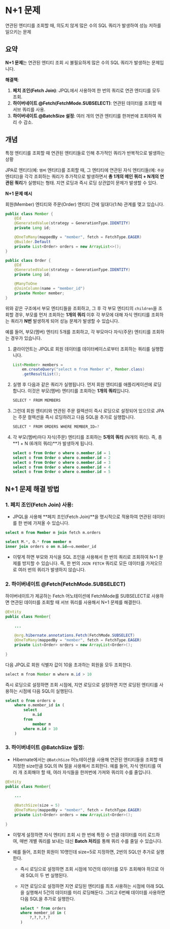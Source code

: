 # N+1 문제

연관된 엔티티를 조회할 때, 의도치 않게 많은 수의 SQL 쿼리가 발생하여 성능 저하를 일으키는 문제

## 요약

**N+1 문제**는 연관된 엔티티 조회 시 불필요하게 많은 수의 SQL 쿼리가 발생하는 문제입니다.

**해결책**:

1. **페치 조인(Fetch Join)**: JPQL에서 사용하여 한 번의 쿼리로 연관 엔티티를 모두 조회.
2. **하이버네이트 @Fetch(FetchMode.SUBSELECT)**: 연관된 데이터를 조회할 때 서브 쿼리를 사용.
3. **하이버네이트 @BatchSize 설정**: 여러 개의 연관 엔티티를 한꺼번에 조회하여 쿼리 수 감소.

## 개념

특정 엔티티를 조회할 때 연관된 엔티티들로 인해 추가적인 쿼리가 반복적으로 발생하는 상황

JPA로 엔티티(예: `멤버` 엔티티)를 조회할 때, 그 엔티티에 연관된 자식 엔티티들(예: `주문` 엔티티)을 각각 조회하는 쿼리가 추가적으로 발생하면서 **총 1개의 메인 쿼리 + N개의 연관된 쿼리**가 실행되는 형태. 지연 로딩과 즉시 로딩 상관없이 문제가 발생할 수 있다.

**N+1 문제 예시**

회원(Member) 엔티티와 주문(Order) 엔티티 간에 일대다(1:N) 관계를 맺고 있습니다. 

```java
public class Member {
	@Id
	@GeneratedValue(strategy = GenerationType.IDENTITY)
	private Long id;

	@OneToMany(mappedBy = "member", fetch = FetchType.EAGER)
	@Builder.Default
	private List<Order> orders = new ArrayList<>();
}
```

```java
public class Order {
	@Id
	@GeneratedValue(strategy = GenerationType.IDENTITY)
	private Long id;

	@ManyToOne
	@JoinColumn(name = "member_id")
	private Member member;
}
```

위와 같은 구조에서 부모 엔티티들을 조회하고, 그 후 각 부모 엔티티의 `children`을 조회할 경우, 부모를 먼저 조회하는 **1개의 쿼리** 이후 각 부모에 대해 자식 엔티티를 조회하는 쿼리가 **N번** 발생하게 되어 성능 문제가 발생할 수 있습니다.

예를 들어, 부모(멤버) 엔티티 5개를 조회하고, 각 부모마다 자식(주문) 엔티티를 조회하는 경우가 있습니다.

1. 클라이언트는 JPQL로 회원 데이터를 데이터베이스로부터 조회하는 쿼리를 실행합니다.

   ```java
   List<Member> members = 
       em.createQuery("select m from Member m", Member.class)
       .getResultList();
   ```

2. 실행 후 다음과 같은 쿼리가 실행됩니다. 먼저 회원 엔티티를 애플리케이션에 로딩합니다. 이것은 부모(멤버) 엔티티를 조회하는 **1개의 쿼리**입니다.

   ```java
   SELECT * FROM MEMBERS
   ```

3. 그런데 회원 엔티티와 연관된 주문 컬렉션이 즉시 로딩으로 설정되어 있으므로 JPA는 주문 컬렉션을 즉시 로딩하려고 다음 SQL을 추가로 실행합니다.

   ```java
   SELECT * FROM ORDERS WHERE MEMBER_ID=?
   ```

4. 각 부모(멤버)마다 자식(주문) 엔티티를 조회하는 **5개의 쿼리** (N개의 쿼리). 즉, 총 **1 + N (6개의 쿼리)**가 발생하게 됩니다. 

   ```sql
   select o from Order o where o.member.id = 1
   select o from Order o where o.member.id = 2
   select o from Order o where o.member.id = 3
   select o from Order o where o.member.id = 4
   select o from Order o where o.member.id = 5
   ```

## N+1 문제 해결 방법

### 1. **페치 조인(Fetch Join) 사용**:

- JPQL을 사용해 **페치 조인(Fetch Join)**을 명시적으로 적용하여 연관된 데이터를 한 번에 가져올 수 있습니다.

```sql
select m from Member m join fetch m.orders
```

```sql
select M.*, O.* from member m
inner join orders o on m.id==o.member_id
```

- 이렇게 하면 부모와 자식을 SQL 조인을 사용해서 한 번의 쿼리로 조회하여 N+1 문제를 방지할 수 있습니다. 즉, 한 번의 `JOIN FETCH` 쿼리로 모든 데이터를 가져오므로 여러 번의 쿼리가 발생하지 않습니다.

### 2. **하이버네이트 @Fetch(FetchMode.SUBSELECT)**

하이버네이트가 제공하는 Fetch 어노테이션에 FetchMode를 SUBSELECT로 사용하면 연관된 데이터를 조회할 때 서브 쿼리를 사용해서 N+1 문제를 해결한다.

```java
@Entity
public class Member{
    
    ...
        
    @org.hibernate.annotations.Fetch(FetchMode.SUBSELECT)
	@OneToMany(mappedBy = "member", fetch = FetchType.EAGER)
	private List<Order> orders = new ArrayList<Order>();    
        
}
```

다음 JPQL로 회원 식별자 값이 10을 초과하는 회원을 모두 조회한다.

```java
select m from Member m where m.id > 10
```

즉시 로딩으로 설정하면 조회 시점에, 지연 로딩으로 설정하면 지연 로딩된 엔티티를 사용하는 시점에 다음 SQL이 실행된다.

```sql
select o from orders o
	where o.member_id in (
    	select 
    		m.id
    	from
    		member m
    	where m.id > 10
    )
```



### 3. **하이버네이트 @BatchSize 설정**:

- Hibernate에서는 `@BatchSize` 어노테이션을 사용해 연관된 엔티티들을 조회할 때 지정한 size만큼 SQL의 IN 절을 사용해서 조회한다. 예를 들어, 자식 엔티티를 여러 개 조회해야 할 때, 여러 자식들을 한꺼번에 가져와 쿼리의 수를 줄입니다.

```java
@Entity
public class Member{
    
    ...
        
    @BatchSize(size = 5)
	@OneToMany(mappedBy = "member", fetch = FetchType.EAGER)
	private List<Order> orders = new ArrayList<Order>();    
        
}
```

- 이렇게 설정하면 자식 엔티티 조회 시 한 번에 특정 수 만큼 데이터를 미리 로드하여, 매번 개별 쿼리를 보내는 대신 **Batch 처리**를 통해 쿼리 수를 줄일 수 있습니다.

- 예를 들어, 조회한 회원이 10명인데 size=5로 지정하면, 2번의 SQL만 추가로 실행한다.

  - 즉시 로딩으로 설정하면 조회 시점에 10건의 데이터를 모두 조회해야 하므로 아래 SQL이 두 번 실행된다.

  - 지연 로딩으로 설정하면 지연 로딩된 엔티티를 최초 사용하는 시점에 아래 SQL을 실행해서 5건의 데이터를 미리 로딩해둔다. 그리고 6번째 데이터를 사용하면 다음 SQL을 추가로 실행한다.

    ```sql
    select * from orders
    where member_id in (
    	?,?,?,?,?
    )
    ```

